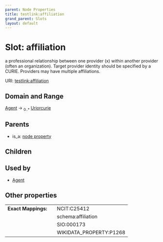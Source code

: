 ```yaml
---
parent: Node Properties
title: testlink:affiliation
grand_parent: Slots
layout: default
---
```


# Slot: affiliation


a professional relationship between one provider (x) within another provider (often an organization). Target provider identity should be specified by a CURIE. Providers may have multiple affiliations.

URI: [testlink:affiliation](https://w3id.org/testlink/vocab/affiliation)

## Domain and Range

[Agent](Agent.md) ->  <sub>0..*</sub> [Uriorcurie](types/Uriorcurie.md)

## Parents

 *  is_a: [node property](node_property.md)

## Children


## Used by

 * [Agent](Agent.md)

## Other properties

|  |  |  |
| --- | --- | --- |
| **Exact Mappings:** | | NCIT:C25412 |
|  | | schema:affiliation |
|  | | SIO:000173 |
|  | | WIKIDATA_PROPERTY:P1268 |

